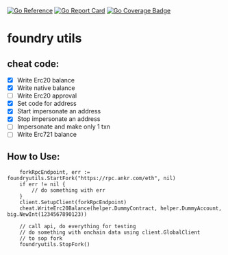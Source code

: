 [![Go Reference](https://pkg.go.dev/badge/github.com/Haupc/foundryutils.svg)](https://pkg.go.dev/github.com/Haupc/foundryutils)
[![Go Report Card](https://goreportcard.com/badge/github.com/haupc/foundryutils)](https://goreportcard.com/report/github.com/haupc/foundryutils)
[![Go Coverage Badge](https://raw.githubusercontent.com/Haupc/foundryutils/badges/.badges/master/coverage.svg)](https://raw.githubusercontent.com/Haupc/foundryutils/badges/.badges/master/coverage.svg)
# foundry utils

## cheat code:

- [x] Write Erc20 balance
- [x] Write native balance
- [ ] Write Erc20 approval
- [x] Set code for address
- [x] Start impersonate an address
- [x] Stop impersonate an address
- [ ] Impersonate and make only 1 txn
- [ ] Write Erc721 balance

## How to Use:
```
    forkRpcEndpoint, err := foundryutils.StartFork("https://rpc.ankr.com/eth", nil)
    if err != nil {
        // do something with err
    }
    client.SetupClient(forkRpcEndpoint)
    cheat.WriteErc20Balance(helper.DummyContract, helper.DummyAccount, big.NewInt(1234567890123))
    
    // call api, do everything for testing
    // do something with onchain data using client.GlobalClient
    // to sop fork
    foundryutils.StopFork()
```